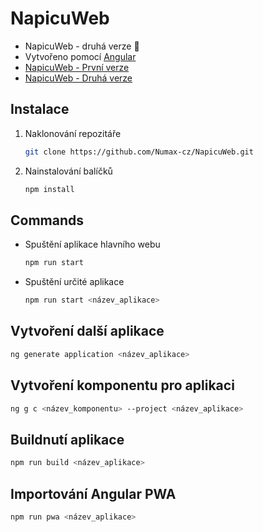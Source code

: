 # NapicuWeb

- NapicuWeb - druhá verze 🎉
- Vytvořeno pomocí [Angular](https://angular.io/)
- [NapicuWeb - První verze](https://github.com/Numax-cz/napicu-web/tree/NapicuWeb)
- [NapicuWeb - Druhá verze](https://github.com/Numax-cz/napicu-web/tree/NapicuWeb2)

## Instalace

1. Naklonování repozitáře
   ```sh
   git clone https://github.com/Numax-cz/NapicuWeb.git
   ```
2. Nainstalování balíčků
   ```sh
   npm install
   ```

## Commands

- Spuštění aplikace hlavního webu

  ```sh
  npm run start
  ```

- Spuštění určité aplikace
  ```sh
  npm run start <název_aplikace>
  ```

## Vytvoření další aplikace

```sh
ng generate application <název_aplikace>
```

## Vytvoření komponentu pro aplikaci

```sh
ng g c <název_komponentu> --project <název_aplikace>
```

## Buildnutí aplikace

```sh
npm run build <název_aplikace>
```

## Importování Angular PWA

```sh
npm run pwa <název_aplikace>
```
